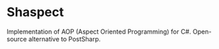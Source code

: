# Shaspect
Implementation of AOP (Aspect Oriented Programming) for C#. Open-source alternative to PostSharp.
